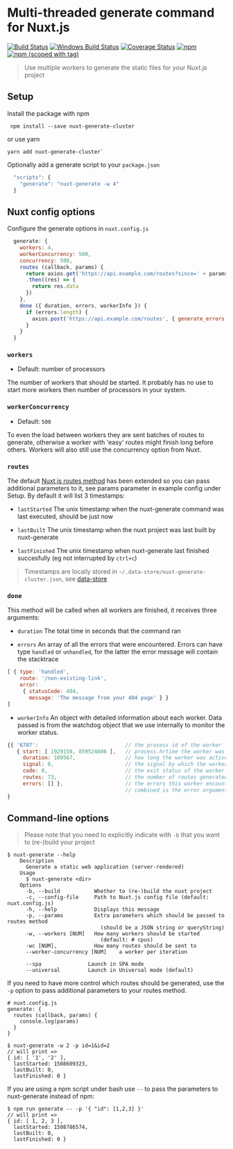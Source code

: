 # Multi-threaded generate command for Nuxt.js
<a href="https://travis-ci.org/nuxt-community/nuxt-generate-cluster"><img src="https://api.travis-ci.org/nuxt-community/nuxt-generate-cluster.svg" alt="Build Status"></a>
<a href="https://ci.appveyor.com/project/pimlie/nuxt-generate-cluster"><img src="https://ci.appveyor.com/api/projects/status/l1hkfevo53tg0g9d?svg=true" alt="Windows Build Status"></a>
<a href="https://codecov.io/gh/nuxt-community/nuxt-generate-cluster"><img src="https://img.shields.io/codecov/c/github/nuxt-community/nuxt-generate-cluster/master.svg" alt="Coverage Status"></a>
[![npm](https://img.shields.io/npm/dt/nuxt-generate-cluster.svg?style=flat-square)](https://www.npmjs.com/package/nuxt-generate-cluster)
[![npm (scoped with tag)](https://img.shields.io/npm/v/nuxt-generate-cluster/latest.svg?style=flat-square)](https://www.npmjs.com/package/nuxt-generate-cluster)
<a href="https://github.com/nuxt/nuxt.js/"><img src="https://img.shields.io/badge/nuxt.js-v1.3.0-800080.svg?style=flat-square" alt=""/></a>

> Use multiple workers to generate the static files for your Nuxt.js project

## Setup

Install the package with npm
```
 npm install --save nuxt-generate-cluster
```
or use yarn
```
yarn add nuxt-generate-cluster`
```
Optionally add a generate script to your `package.json`
```js
  "scripts": {
    "generate": "nuxt-generate -w 4"
  }
```

## Nuxt config options

Configure the generate options in `nuxt.config.js`
```js
  generate: {
    workers: 4,
    workerConcurrency: 500,
    concurrency: 500,
    routes (callback, params) {
      return axios.get('https://api.example.com/routes?since=' + params.lastFinished)
      .then((res) => {
        return res.data
      })
    },
    done ({ duration, errors, workerInfo }) {
      if (errors.length) {
        axios.post('https://api.example.com/routes', { generate_errors: errors })
      }
    }
  }
```

### `workers`
- Default: number of processors

The number of workers that should be started. It probably has no use to start more workers then number of processors in your system.

### `workerConcurrency`
- Default: `500`

To even the load between workers they are sent batches of routes to generate, otherwise a worker with 'easy' routes might finish long before others. Workers will also still use the concurrency option from Nuxt.

### `routes`

The default [Nuxt.js routes method](https://nuxtjs.org/api/configuration-generate#routes) has been extended so you can pass additional parameters to it, see params parameter in example config under Setup. By default
it will list 3 timestamps:

- `lastStarted`
The unix timestamp when the nuxt-generate command was last executed, should be just now

- `lastBuilt`
The unix timestamp when the nuxt project was last built by nuxt-generate

- `lastFinished`
The unix timestamp when nuxt-generate last finished succesfully (eg not interrupted by `ctrl+c`)

> Timestamps are locally stored in `~/.data-store/nuxt-generate-cluster.json`, see [data-store](https://github.com/jonschlinkert/data-store)

### `done`

This method will be called when all workers are finished, it receives three arguments:

- `duration`
The total time in seconds that the command ran

- `errors`
An array of all the errors that were encountered. Errors can have type `handled` or `unhandled`, for the latter the error message will contain the stacktrace

```js
[ { type: 'handled',
    route: '/non-existing-link',
    error: 
     { statusCode: 404,
       message: 'The message from your 404 page' } }
]
```

- `workerInfo`
An object with detailed information about each worker. Data passed is from the watchdog object that we use internally to monitor the worker status.

```js
{{ '6707':                            // the process id of the worker
   { start: [ 1929158, 859524606 ],   // process.hrtime the worker was started
     duration: 109567,                // how long the worker was active
     signal: 0,                       // the signal by which the worker was killed (if any)
     code: 0,                         // the exit status of the worker
     routes: 73,                      // the number of routes generated by this worker
     errors: [] },                    // the errors this worker encountered, errors of all workers
                                      // combined is the error argument above
}
```

## Command-line options

> Please note that you need to explicitly indicate with `-b` that you want to (re-)build your project

```
$ nuxt-generate --help
    Description
      Generate a static web application (server-rendered)
    Usage
      $ nuxt-generate <dir>
    Options
      -b, --build           Whether to (re-)build the nuxt project
      -c, --config-file     Path to Nuxt.js config file (default: nuxt.config.js)
      -h, --help            Displays this message
      -p, --params          Extra parameters which should be passed to routes method
                              (should be a JSON string or queryString)
      -w, --workers [NUM]   How many workers should be started
                              (default: # cpus)
      -wc [NUM],            How many routes should be sent to 
      --worker-concurrency [NUM]    a worker per iteration

      --spa               Launch in SPA mode
      --universal         Launch in Universal mode (default)
```

If you need to have more control which routes should be generated, use the `-p` option to pass additional parameters to your routes method.

```
# nuxt.config.js
generate: {
  routes (callback, params) {
    console.log(params)
  }
}

$ nuxt-generate -w 2 -p id=1&id=2
// will print =>
{ id: [ '1', '2' ],
  lastStarted: 1508609323,
  lastBuilt: 0,
  lastFinished: 0 }
```

If you are using a npm script under bash use `--` to pass the parameters to nuxt-generate instead of npm:

```
$ npm run generate -- -p '{ "id": [1,2,3] }'
// will print =>
{ id: [ 1, 2, 3 ],
  lastStarted: 1508786574,
  lastBuilt: 0,
  lastFinished: 0 }
```


